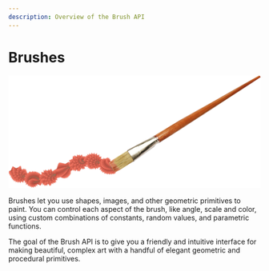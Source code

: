 ```yaml
---
description: Overview of the Brush API
---
```


# Brushes

![](../../.gitbook/assets/brushstroke.png)

Brushes let you use shapes, images, and other geometric primitives to paint. You can control each aspect of the brush, like angle, scale and color, using custom combinations of constants, random values, and parametric functions.

The goal of the Brush API is to give you a friendly and intuitive interface for making beautiful, complex art with a handful of elegant geometric and procedural primitives.


